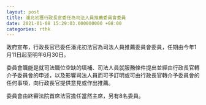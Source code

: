 ```yaml
---
layout: post
title: 潘兆初獲行政長官委任為司法人員推薦委員會委員
date: 2021-01-08 15:29:03.000000000 +08:00
categories: rthk
---
```


政府宣布，行政長官已委任潘兆初法官為司法人員推薦委員會委員，任期由今年1月11日起至明年6月30日。
 
委員會職能是就司法職位空缺的填補、司法人員就服務條件提出並經由行政長官轉介予委員會的申述，以及影響司法人員而可予訂明或可由行政長官轉介予委員會的任何事項，向行政長官提供意見或作出推薦。

委員會由終審法院首席法官擔任當然主席，另有8名委員。
